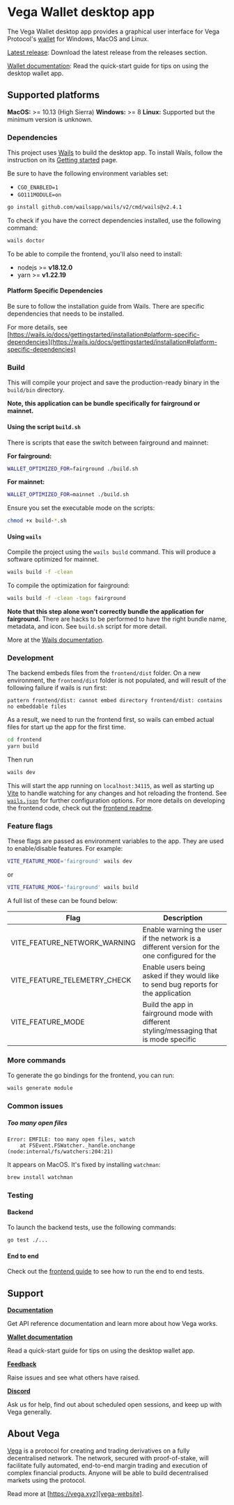# Vega Wallet desktop app

The Vega Wallet desktop app provides a graphical user interface for Vega Protocol's [wallet](https://github.com/vegaprotocol/vegawallet/) for Windows, MacOS and Linux.

[Latest release](https://github.com/vegaprotocol/vegawallet-desktop/releases): Download the latest release from the releases section.

[Wallet documentation](https://docs.vega.xyz/docs/mainnet/tools/vega-wallet/desktop-app/latest/getting-started): Read the quick-start guide for tips on using the desktop wallet app.

## Supported platforms

**MacOS:** >= 10.13 (High Sierra)
**Windows:** >= 8
**Linux:** Supported but the minimum version is unknown.

### Dependencies

This project uses [Wails](https://wails.io) to build the desktop app. To install Wails, follow the instruction on its [Getting started](https://wails.io/docs/gettingstarted/installation) page.

Be sure to have the following environment variables set:

- `CGO_ENABLED=1`
- `GO111MODULE=on`

```sh
go install github.com/wailsapp/wails/v2/cmd/wails@v2.4.1
```

To check if you have the correct dependencies installed, use the following command:

```sh
wails doctor
```

To be able to compile the frontend, you'll also need to install:

- nodejs >= **v18.12.0**
- yarn >= **v1.22.19**

#### Platform Specific Dependencies

Be sure to follow the installation guide from Wails. There are specific dependencies that needs to be installed.

For more details, see [https://wails.io/docs/gettingstarted/installation#platform-specific-dependencies](https://wails.io/docs/gettingstarted/installation#platform-specific-dependencies)

### Build

This will compile your project and save the production-ready binary in the `build/bin`
directory.

**Note, this application can be bundle specifically for fairground or mainnet.**

#### Using the script `build.sh`

There is scripts that ease the switch between fairground and mainnet:

**For fairground:**

```sh
WALLET_OPTIMIZED_FOR=fairground ./build.sh
```

**For mainnet:**

```sh
WALLET_OPTIMIZED_FOR=mainnet ./build.sh
```

Ensure you set the executable mode on the scripts:

```sh
chmod +x build-*.sh
```

#### Using `wails`

Compile the project using the `wails build` command. This will produce a software optimized for mainnet.

```sh
wails build -f -clean
```

To compile the optimization for fairground:

```sh
wails build -f -clean -tags fairground
```

**Note that this step alone won't correctly bundle the application for fairground.** There are hacks to be performed to have the right bundle name, metadata, and icon. See `build.sh` script for more detail.

More at the [Wails documentation](https://wails.io/docs/reference/cli#build).

### Development

The backend embeds files from the `frontend/dist` folder. On a new environment, the `frontend/dist` folder is not populated, and will result of the following failure if wails is run first:

```
pattern frontend/dist: cannot embed directory frontend/dist: contains no embeddable files
```

As a result, we need to run the frontend first, so wails can embed actual files for start up the app for the first time.

```sh
cd frontend
yarn build
```

Then run

```sh
wails dev
```

This will start the app running on `localhost:34115`, as well as starting up [Vite](https://vitejs.dev/) to handle watching for any changes and hot reloading the frontend. See [`wails.json`](https://wails.io/docs/reference/project-config) for further configuration options. For more details on developing the frontend code, check out the [frontend readme](./frontend/README.md).

### Feature flags

These flags are passed as environment variables to the app. They are used to enable/disable features. For example:

```bash
VITE_FEATURE_MODE='fairground' wails dev
```

or

```bash
VITE_FEATURE_MODE='fairground' wails build
```

A full list of these can be found below:

| Flag                         | Description                                                                                  |
| ---------------------------- | -------------------------------------------------------------------------------------------- |
| VITE_FEATURE_NETWORK_WARNING | Enable warning the user if the network is a different version for the one configured for the |
| VITE_FEATURE_TELEMETRY_CHECK | Enable users being asked if they would like to send bug reports for the application          |
| VITE_FEATURE_MODE            | Build the app in fairground mode with different styling/messaging that is mode specific      |

### More commands

To generate the go bindings for the frontend, you can run:

```sh
wails generate module
```

### Common issues

##### Too many open files

```
Error: EMFILE: too many open files, watch
    at FSEvent.FSWatcher._handle.onchange (node:internal/fs/watchers:204:21)
```

It appears on MacOS. It's fixed by installing `watchman`:

```sh
brew install watchman
```

### Testing

#### Backend

To launch the backend tests, use the following commands:

```sh
go test ./...
```

#### End to end

Check out the [frontend guide](./frontend/README.md) to see how to run the end to end tests.

## Support

**[Documentation](https://docs.vega.xyz/)**

Get API reference documentation and learn more about how Vega works.

**[Wallet documentation](https://docs.vega.xyz/docs/mainnet/tools/vega-wallet/desktop-app)**

Read a quick-start guide for tips on using the desktop wallet app.

**[Feedback](https://github.com/vegaprotocol/feedback/discussions/categories/vega-wallets)**

Raise issues and see what others have raised.

**[Discord](https://vega.xyz/discord)**

Ask us for help, find out about scheduled open sessions, and keep up with Vega generally.

## About Vega

[Vega][vega-website] is a protocol for creating and trading derivatives on a fully decentralised network. The network, secured with proof-of-stake, will facilitate fully automated, end-to-end margin trading and execution of complex financial products. Anyone will be able to build decentralised markets using the protocol.

Read more at [https://vega.xyz][vega-website].

[vega-website]: https://vega.xyz
